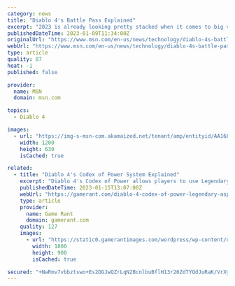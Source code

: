```yaml
---
category: news
title: "Diablo 4's Battle Pass Explained"
excerpt: "2023 is already looking pretty stacked when it comes to big video game releases, and Diablo 4 is one of the most anticipated games on the calendar. Announced all the way back in 2019, it's finally ..."
publishedDateTime: 2023-01-09T11:34:00Z
originalUrl: "https://www.msn.com/en-us/news/technology/diablo-4s-battle-pass-explained/ar-AA168WWT"
webUrl: "https://www.msn.com/en-us/news/technology/diablo-4s-battle-pass-explained/ar-AA168WWT"
type: article
quality: 87
heat: -1
published: false

provider:
  name: MSN
  domain: msn.com

topics:
  - Diablo 4

images:
  - url: "https://img-s-msn-com.akamaized.net/tenant/amp/entityid/AA168sUT.img?h=630&w=1200&m=6&q=60&o=t&l=f&f=jpg&x=375&y=178"
    width: 1200
    height: 630
    isCached: true

related:
  - title: "Diablo 4's Codex of Power System Explained"
    excerpt: "Diablo 4's Codex of Power allows players to use Legendary Aspects and Powers to substantially improve their gear and builds."
    publishedDateTime: 2023-01-15T13:07:00Z
    webUrl: "https://gamerant.com/diablo-4-codex-of-power-legendary-aspect-gear-build-customization/"
    type: article
    provider:
      name: Game Rant
      domain: gamerant.com
    quality: 127
    images:
      - url: "https://static0.gamerantimages.com/wordpress/wp-content/uploads/2023/01/diablo-4-codex-of-power-v2.jpg"
        width: 1800
        height: 900
        isCached: true

secured: "+NwRmv7vbbztswo+Es2DGJwQZrLqN2BcnlbuBflH13r26ZdTYQdJuRaK/VrXyPKArf7Ng7AVpjysqD9mLdoIRK+nnYpgqYb5JyK8mAXnK0+n0hAcJZYhnZ+iNQ4oxMM/0r8HgdnCngcyjE1HnLSDWJemX9v+90gXC707Rqd9slxzSD/5Q8sG07uFmBEjShudF2zV8iu4yuW9splTWTAkjqwIQlGsmdiK5TZCoI5mJ0eN5eZDjo+waxqlICurpjrjrBtZkQmo/Yn86h9QxtglcVTWCFVxe2+JunvyqPci7yAHA2EvltzY/WrlFpTtdPJTFzYscMhnQfNFA0+kOrWwAIMGrk7RUrAM3aumhKBdtt4=;dLSOhUuEcijr0I+hWmOa+Q=="
---
```


